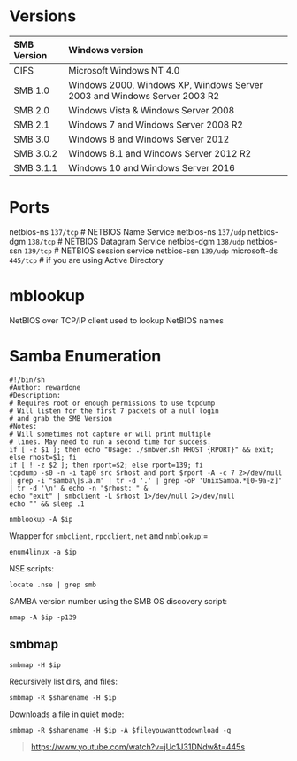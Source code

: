 # Versions

| SMB Version     | Windows version     |
| :-------------- | :------------------ |
| CIFS | Microsoft Windows NT 4.0 |
| SMB 1.0 | Windows 2000, Windows XP, Windows Server 2003 and Windows Server 2003 R2 |
| SMB 2.0 | Windows Vista & Windows Server 2008 |
| SMB 2.1 | Windows 7 and Windows Server 2008 R2 |
| SMB 3.0 | Windows 8 and Windows Server 2012 |
| SMB 3.0.2 | Windows 8.1 and Windows Server 2012 R2 |
| SMB 3.1.1 | Windows 10 and Windows Server 2016 |

# Ports

netbios-ns `137/tcp` # NETBIOS Name Service
netbios-ns `137/udp`
netbios-dgm `138/tcp` # NETBIOS Datagram Service
netbios-dgm `138/udp`
netbios-ssn `139/tcp` # NETBIOS session service
netbios-ssn `139/udp`
microsoft-ds `445/tcp` # if you are using Active Directory

# mblookup

NetBIOS over TCP/IP client used to lookup NetBIOS names

# Samba Enumeration
```
#!/bin/sh
#Author: rewardone
#Description:
# Requires root or enough permissions to use tcpdump
# Will listen for the first 7 packets of a null login
# and grab the SMB Version
#Notes:
# Will sometimes not capture or will print multiple
# lines. May need to run a second time for success.
if [ -z $1 ]; then echo "Usage: ./smbver.sh RHOST {RPORT}" && exit; else rhost=$1; fi
if [ ! -z $2 ]; then rport=$2; else rport=139; fi
tcpdump -s0 -n -i tap0 src $rhost and port $rport -A -c 7 2>/dev/null | grep -i "samba\|s.a.m" | tr -d '.' | grep -oP 'UnixSamba.*[0-9a-z]' | tr -d '\n' & echo -n "$rhost: " &
echo "exit" | smbclient -L $rhost 1>/dev/null 2>/dev/null
echo "" && sleep .1
```


```
nmblookup -A $ip
```

Wrapper for `smbclient`, `rpcclient`, `net` and `nmblookup`:=
```
enum4linux -a $ip
```

NSE scripts:
```
locate .nse | grep smb
```

SAMBA version number using the SMB OS discovery script:
```
nmap -A $ip -p139
```

## smbmap
```
smbmap -H $ip
```

Recursively list dirs, and files:
```
smbmap -R $sharename -H $ip
```

Downloads a file in quiet mode:
```
smbmap -R $sharename -H $ip -A $fileyouwanttodownload -q
```

> https://www.youtube.com/watch?v=jUc1J31DNdw&t=445s
